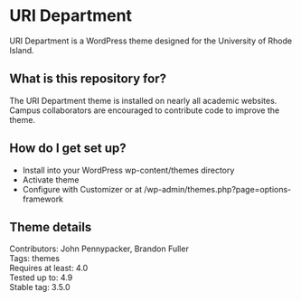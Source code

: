 # URI Department #

URI Department is a WordPress theme designed for the University of Rhode Island.

## What is this repository for?

The URI Department theme is installed on nearly all academic websites. Campus collaborators are encouraged to contribute code to improve the theme.

## How do I get set up?

* Install into your WordPress wp-content/themes directory
* Activate theme
* Configure with Customizer or at /wp-admin/themes.php?page=options-framework

## Theme details

Contributors: John Pennypacker, Brandon Fuller  
Tags: themes  
Requires at least: 4.0  
Tested up to: 4.9  
Stable tag: 3.5.0  
